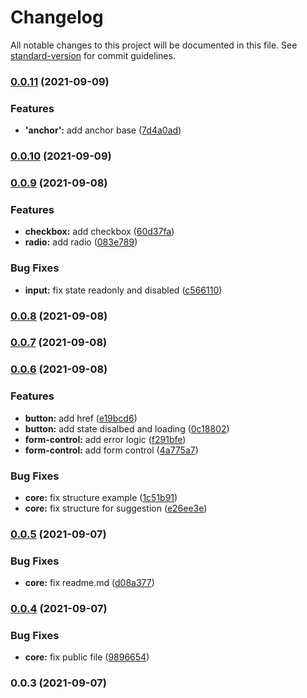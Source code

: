 # Changelog

All notable changes to this project will be documented in this file. See [standard-version](https://github.com/conventional-changelog/standard-version) for commit guidelines.

### [0.0.11](https://github.com/vuthanhbayit/nuxt-tailwindui/compare/v0.0.10...v0.0.11) (2021-09-09)


### Features

* **'anchor':** add anchor base ([7d4a0ad](https://github.com/vuthanhbayit/nuxt-tailwindui/commit/7d4a0adb940c0734630ba2a849712a10a2054939))

### [0.0.10](https://github.com/vuthanhbayit/nuxt-tailwindui/compare/v0.0.9...v0.0.10) (2021-09-09)

### [0.0.9](https://github.com/vuthanhbayit/nuxt-tailwindui/compare/v0.0.8...v0.0.9) (2021-09-08)


### Features

* **checkbox:** add checkbox ([60d37fa](https://github.com/vuthanhbayit/nuxt-tailwindui/commit/60d37fa3173a7fb1aa682336701f9e14f2f1183f))
* **radio:** add radio ([083e789](https://github.com/vuthanhbayit/nuxt-tailwindui/commit/083e78962b025fab28b99bd7c3294d85f3f22b9c))


### Bug Fixes

* **input:** fix state readonly and disabled ([c566110](https://github.com/vuthanhbayit/nuxt-tailwindui/commit/c566110454be0c8fc0b813e8ebb7bd60ae40a953))

### [0.0.8](https://github.com/vuthanhbayit/nuxt-tailwindui/compare/v0.0.7...v0.0.8) (2021-09-08)

### [0.0.7](https://github.com/vuthanhbayit/nuxt-tailwindui/compare/v0.0.6...v0.0.7) (2021-09-08)

### [0.0.6](https://github.com/vuthanhbayit/nuxt-tailwindui/compare/v0.0.5...v0.0.6) (2021-09-08)


### Features

* **button:** add href ([e19bcd6](https://github.com/vuthanhbayit/nuxt-tailwindui/commit/e19bcd6f2c61e076b737d65d09fb308946c35536))
* **button:** add state disalbed and loading ([0c18802](https://github.com/vuthanhbayit/nuxt-tailwindui/commit/0c18802fc14a0d608aae6913ee8904feec76422a))
* **form-control:** add error logic ([f291bfe](https://github.com/vuthanhbayit/nuxt-tailwindui/commit/f291bfea43e205ed3659b48a440ddeba4960e24f))
* **form-control:** add form control ([4a775a7](https://github.com/vuthanhbayit/nuxt-tailwindui/commit/4a775a7bb97ca7b6af046e65477750c81131f19c))


### Bug Fixes

* **core:** fix structure example ([1c51b91](https://github.com/vuthanhbayit/nuxt-tailwindui/commit/1c51b913ccdffa7307df55b52f5c6c8546cfd98e))
* **core:** fix structure for suggestion ([e26ee3e](https://github.com/vuthanhbayit/nuxt-tailwindui/commit/e26ee3e3590ea3ae5cb21aa709700091ef40b752))

### [0.0.5](https://github.com/vuthanhbayit/nuxt-tailwindui/compare/v0.0.4...v0.0.5) (2021-09-07)


### Bug Fixes

* **core:** fix readme.md ([d08a377](https://github.com/vuthanhbayit/nuxt-tailwindui/commit/d08a377d165fef0f11f9ac4dee6d749cfa3502f2))

### [0.0.4](https://github.com/vuthanhbayit/nuxt-tailwindui/compare/v0.0.3...v0.0.4) (2021-09-07)


### Bug Fixes

* **core:** fix public file ([9896654](https://github.com/vuthanhbayit/nuxt-tailwindui/commit/98966543be73587737cba20a14648be53eaf5811))

### 0.0.3 (2021-09-07)
